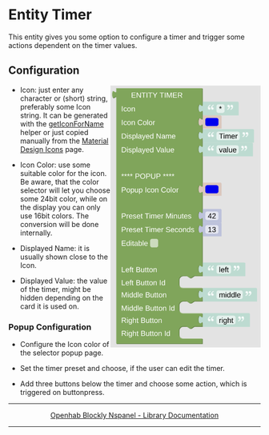 # Entity Timer

This entity gives you some option to configure a timer and trigger some actions dependent on the timer values.

## Configuration

[<img src="img/blockLibrary_nspanel_entities_timer.png" align="right" width="300">](img/blockLibrary_nspanel_entities_timer.png)

- Icon: just enter any character or (short) string, preferably some Icon string. It can be generated with the [getIconForName](blockLibrary_nspanel_helpers_getIconForName.md) helper or just copied manually from the [Material Design Icons](https://docs.nspanel.pky.eu/icon-cheatsheet.html) page.

- Icon Color: use some suitable color for the icon. Be aware, that the color selector will let you choose some 24bit color, while on the display you can only use 16bit colors. The conversion will be done internally.

- Displayed Name: it is usually shown close to the Icon.

- Displayed Value: the value of the timer, might be hidden depending on the card it is used on.

### Popup Configuration

- Configure the Icon color of the selector popup page.

- Set the timer preset and choose, if the user can edit the timer.

- Add three buttons below the timer and choose some action, which is triggered on buttonpress.

---

[<p style="text-align: center;">Openhab Blockly Nspanel - Library Documentation</p>](README.md)

---
